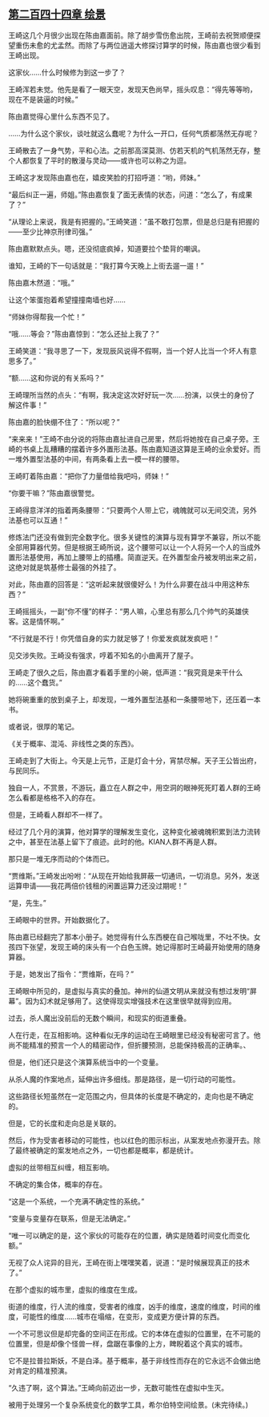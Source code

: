 ## [第二百四十四章 绘景](https://www.xxbiquge.com/11_11207/8950028.html)


  王崎这几个月很少出现在陈由嘉面前。除了胡步雪伤愈出院，王崎前去祝贺顺便探望重伤未愈的尤孟然。而除了与两位逍遥大修探讨算学的时候，陈由嘉也很少看到王崎出现。

  这家伙……什么时候修为到这一步了？

  王崎浑若未觉。他先是看了一眼天空，发现天色尚早，摇头叹息：“得先等等哟，现在不是装逼的时候。”

  陈由嘉觉得心里什么东西不见了。

  ……为什么这个家伙，谈吐就这么蠢呢？为什么一开口，任何气质都荡然无存呢？

  王崎散去了一身气势，平和心法。之前那高深莫测、仿若天机的气机荡然无存，整个人都恢复了平时的散漫与灵动——或许也可以称之为逗。

  王崎这才发现陈由嘉也在，嬉皮笑脸的打招呼道：“哟，师妹。”

  “最后纠正一遍，师姐。”陈由嘉恢复了面无表情的状态，问道：“怎么了，有成果了？”

  “从理论上来说，我是有把握的。”王崎笑道：“虽不敢打包票，但是总归是有把握的——至少比神京刑律司强。”

  陈由嘉默默点头。嗯，还没彻底疯掉，知道要拉个垫背的嘲讽。

  谁知，王崎的下一句话就是：“我打算今天晚上上街去遛一遛！”

  陈由嘉木然道：“哦。”

  让这个笨蛋抱着希望撞撞南墙也好……

  “师妹你得帮我一个忙！”

  “哦……等会？”陈由嘉惊到：“怎么还扯上我了？”

  王崎笑道：“我寻思了一下，发现辰风说得不假啊，当一个好人比当一个坏人有意思多了。”

  “额……这和你说的有关系吗？”

  王崎理所当然的点头：“有啊，我决定这次好好玩一次……扮演，以侠士的身份了解这件事！”

  陈由嘉的脸快绷不住了：“所以呢？”

  “来来来！”王崎不由分说的将陈由嘉扯进自己房里，然后将她按在自己桌子旁。王崎的书桌上乱糟糟的摆着许多外置形法基。陈由嘉知道这算是王崎的业余爱好。而一堆外置型法基的中间，有两条看上去一模一样的腰带。

  王崎盯着陈由嘉：“把你了力量借给我吧吗，师妹！”

  “你要干嘛？”陈由嘉很警觉。

  王崎得意洋洋的指着两条腰带：“只要两个人带上它，魂魄就可以无间交流，另外法基也可以互通！”

  修炼法门还没有做到完全数字化。很多关键性的演算与现有算学不兼容，所以不能全部用算器代劳。但是根据王崎所说，这个腰带可以让一个人将另一个人的当成外置形法基使用，再加上腰带上的插槽。简直逆天。在外置型金丹被发明出来之前，这绝对就是筑基修士最强的外挂了。

  对此，陈由嘉的回答是：“这听起来就很傻好么！为什么非要在战斗中用这种东西？”

  王崎摇摇头，一副“你不懂”的样子：“男人嘛，心里总有那么几个帅气的英雄侠客。这是情怀啊。”

  “不行就是不行！你凭借自身的实力就足够了！你爱发疯就发疯吧！”

  见交涉失败。王崎没有强求，哼着不知名的小曲离开了屋子。

  王崎走了很久之后，陈由嘉才看着手里的小碗，低声道：“我究竟是来干什么的……这个蠢货。”

  她将碗重重的放到桌子上，却发现，一堆外置型法基和一条腰带地下，还压着一本书。

  或者说，很厚的笔记。

  《关于概率、混沌、非线性之类的东西》。

  王崎走到了大街上。今天是上元节，正是灯会十分，宵禁尽解。天子王公皆出府，与民同乐。

  独自一人，不赏景，不游玩，矗立在人群之中，用空洞的眼神死死盯着人群的王崎怎么看都是格格不入的存在。

  但是，王崎看人群却不一样了。

  经过了几个月的演算，他对算学的理解发生变化，这种变化被魂魄积累到法力流转之中，甚至在法基上留下了痕迹。此时的他。KIAN人群不再是人群。

  那只是一堆无序而动的个体而已。

  “贾维斯。”王崎发出吩咐：“从现在开始给我屏蔽一切通讯，一切消息。另外，发送运算申请——我花两倍价钱租的闲置运算力还没过期呢！”

  “是，先生。”

  王崎眼中的世界。开始数据化了。

  陈由嘉已经翻完了那本小册子。她觉得有什么东西梗在自己喉咙里，不吐不快。女孩四下张望，发现王崎的床头有一个白色玉牌。她记得那时王崎最开始使用的随身算器。

  于是，她发出了指令：“贾维斯，在吗？”

  王崎眼中所见的，是虚拟与真实的叠加。神州的仙道文明从来就没有想过发明“屏幕”。因为幻术就足够用了。这使得现实增强技术在这里很早就得到应用。

  过去，杀人魔出没前后的无数个瞬间，和现实的街道重叠。

  人在行走，在互相影响。这种看似无序的运动在王崎眼里已经没有秘密可言了。他尚不能精准的预言一个人的精密动作，但折腰预测，总能保持极高的正确率。、

  但是，他们还只是这个演算系统当中的一个变量。

  从杀人魔的作案地点，延伸出许多细线。那是路径，是一切行动的可能性。

  这些路径长短虽然在一定范围之内，但具体的长度是不确定的，走向也是不确定的。

  但是，它的长度和走向总是关联的。

  然后，作为受害者移动的可能性，也以红色的图示标出，从案发地点弥漫开去。除了最终被确定的案发地点之外，一切也都是概率，都是统计。

  虚拟的丝带相互纠缠，相互影响。

  不确定的集合体，概率的存在。

  “这是一个系统，一个充满不确定性的系统。”

  “变量与变量存在联系，但是无法确定。”

  “唯一可以确定的是，这个家伙的可能存在的位置，确实是随着时间变化而变化额。”

  无视了众人诧异的目光，王崎在街上嘿嘿笑着，说道：“是时候展现真正的技术了。”

  在那个虚拟的城市里，虚拟的维度在生成。

  街道的维度，行人流的维度，受害者的维度，凶手的维度，速度的维度，时间的维度，可能性的维度……城市在塌缩，在变形，变成更方便计算的东西。

  一个不可思议但是却完备的空间正在形成。它的本体在虚拟的位置里，在不可能的位置里，但是却像个怪兽一样，盘踞在事像的上方，睥睨着这个真实的城市。

  它不是拉普拉斯妖，不是白泽。基于概率，基于非线性而存在的它永远不会做出绝对肯定的精准预演。

  “久违了啊，这个算法。”王崎向前迈出一步，无数可能性在虚拟中生灭。

  被用于处理另一个复杂系统变化的数学工具，希尔伯特空间绘景。(未完待续。)
